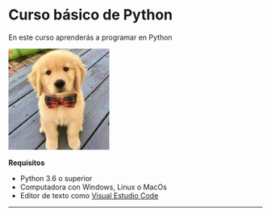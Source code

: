 # Curso básico de Python

En este curso aprenderás a programar en Python 

![así se pone una imagen](https://github.com/TelmaMercado/Curso-b-sico-de-phython/blob/main/images/perrito.jpg)

**Requisitos**
- Python 3.6 o superior
- Computadora con Windows, Linux o MacOs
- Editor de texto como [Visual Estudio Code](https://code.visualstudio.com/download)

-----------------------------



